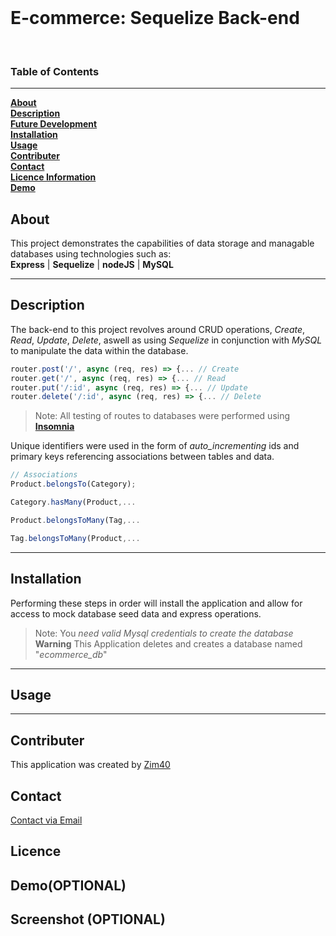 <br>

# E-commerce: Sequelize Back-end

<br>

<!-- LICENCE GOES HERE -->
### Table of Contents <br>
***
 [**About**](#about)<br>
 [**Description**](#description)<br>
 [**Future Development**](#future-development)<br>
 [**Installation**](#installation)<br>
 [**Usage**](#usage)<br>
 [**Contributer**](#contributer)<br>
 [**Contact**](#contact)<br>
 [**Licence Information**](#licence)<br>
 [**Demo**](#demo)<br>


## About
This project demonstrates the capabilities of data storage and managable databases using technologies such as: <br>
**Express** | **Sequelize** | **nodeJS** | **MySQL**


***
## Description
The back-end to this project revolves around CRUD operations, *Create*, *Read*, *Update*, *Delete*, aswell as using *Sequelize* in conjunction with *MySQL* to manipulate the data within the database. 
 ```js
 router.post('/', async (req, res) => {... // Create
 router.get('/', async (req, res) => {... // Read
 router.put('/:id', async (req, res) => {... // Update
 router.delete('/:id', async (req, res) => {... // Delete
 ```
> Note: All testing of routes to databases were performed using [**Insomnia**](https://insomnia.rest/)
>
Unique identifiers were used in the form of *auto_incrementing* ids and primary keys referencing associations between tables and data. 
```js
// Associations
Product.belongsTo(Category); 

Category.hasMany(Product,...

Product.belongsToMany(Tag,...

Tag.belongsToMany(Product,...
```
***
## Installation
Performing these steps in order will install the application and allow for access to mock database seed data and express operations.

<!-- Write steps to installation -->

>Note: You *need valid Mysql credentials to create the database*<br>
 **Warning** This Application deletes and creates a database named "*ecommerce_db*"

***
## Usage
<!-- Describe what can be done in this application and how to do it using insommnia, Screenshot of insomnia with fetch calls -->

***
## Contributer
This application was created by [Zim40](https://github.com/Zim40)
## Contact
[Contact via Email](mailto:michaelm810129@gmail.com)
## Licence

## Demo(OPTIONAL)

## Screenshot (OPTIONAL)